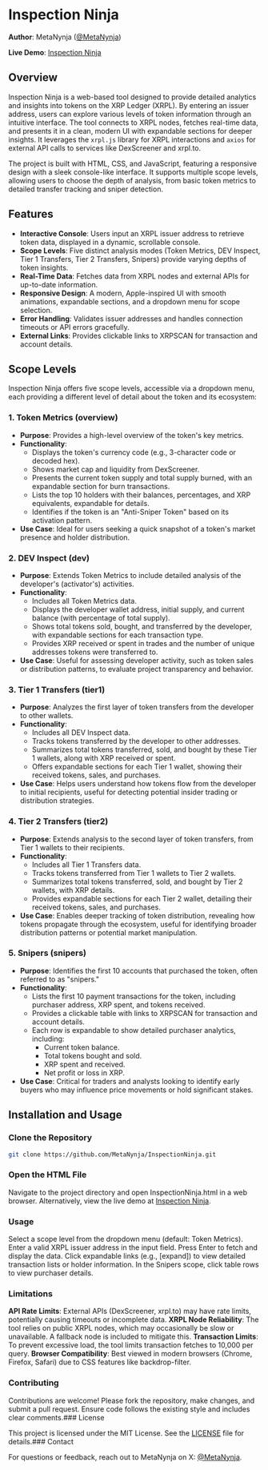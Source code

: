 # Inspection Ninja

**Author**: MetaNynja ([@MetaNynja](https://x.com/MetaNynja))

**Live Demo**: [Inspection Ninja](https://metanynja.github.io/InspectionNinja/InspectionNinja.html)

## Overview

Inspection Ninja is a web-based tool designed to provide detailed analytics and insights into tokens on the XRP Ledger (XRPL). By entering an issuer address, users can explore various levels of token information through an intuitive interface. The tool connects to XRPL nodes, fetches real-time data, and presents it in a clean, modern UI with expandable sections for deeper insights. It leverages the `xrpl.js` library for XRPL interactions and `axios` for external API calls to services like DexScreener and xrpl.to.

The project is built with HTML, CSS, and JavaScript, featuring a responsive design with a sleek console-like interface. It supports multiple scope levels, allowing users to choose the depth of analysis, from basic token metrics to detailed transfer tracking and sniper detection.

## Features

- **Interactive Console**: Users input an XRPL issuer address to retrieve token data, displayed in a dynamic, scrollable console.
- **Scope Levels**: Five distinct analysis modes (Token Metrics, DEV Inspect, Tier 1 Transfers, Tier 2 Transfers, Snipers) provide varying depths of token insights.
- **Real-Time Data**: Fetches data from XRPL nodes and external APIs for up-to-date information.
- **Responsive Design**: A modern, Apple-inspired UI with smooth animations, expandable sections, and a dropdown menu for scope selection.
- **Error Handling**: Validates issuer addresses and handles connection timeouts or API errors gracefully.
- **External Links**: Provides clickable links to XRPSCAN for transaction and account details.

## Scope Levels

Inspection Ninja offers five scope levels, accessible via a dropdown menu, each providing a different level of detail about the token and its ecosystem:

### 1. Token Metrics (overview)
- **Purpose**: Provides a high-level overview of the token's key metrics.
- **Functionality**:
  - Displays the token's currency code (e.g., 3-character code or decoded hex).
  - Shows market cap and liquidity from DexScreener.
  - Presents the current token supply and total supply burned, with an expandable section for burn transactions.
  - Lists the top 10 holders with their balances, percentages, and XRP equivalents, expandable for details.
  - Identifies if the token is an "Anti-Sniper Token" based on its activation pattern.
- **Use Case**: Ideal for users seeking a quick snapshot of a token's market presence and holder distribution.

### 2. DEV Inspect (dev)
- **Purpose**: Extends Token Metrics to include detailed analysis of the developer's (activator's) activities.
- **Functionality**:
  - Includes all Token Metrics data.
  - Displays the developer wallet address, initial supply, and current balance (with percentage of total supply).
  - Shows total tokens sold, bought, and transferred by the developer, with expandable sections for each transaction type.
  - Provides XRP received or spent in trades and the number of unique addresses tokens were transferred to.
- **Use Case**: Useful for assessing developer activity, such as token sales or distribution patterns, to evaluate project transparency and behavior.

### 3. Tier 1 Transfers (tier1)
- **Purpose**: Analyzes the first layer of token transfers from the developer to other wallets.
- **Functionality**:
  - Includes all DEV Inspect data.
  - Tracks tokens transferred by the developer to other addresses.
  - Summarizes total tokens transferred, sold, and bought by these Tier 1 wallets, along with XRP received or spent.
  - Offers expandable sections for each Tier 1 wallet, showing their received tokens, sales, and purchases.
- **Use Case**: Helps users understand how tokens flow from the developer to initial recipients, useful for detecting potential insider trading or distribution strategies.

### 4. Tier 2 Transfers (tier2)
- **Purpose**: Extends analysis to the second layer of token transfers, from Tier 1 wallets to their recipients.
- **Functionality**:
  - Includes all Tier 1 Transfers data.
  - Tracks tokens transferred from Tier 1 wallets to Tier 2 wallets.
  - Summarizes total tokens transferred, sold, and bought by Tier 2 wallets, with XRP details.
  - Provides expandable sections for each Tier 2 wallet, detailing their received tokens, sales, and purchases.
- **Use Case**: Enables deeper tracking of token distribution, revealing how tokens propagate through the ecosystem, useful for identifying broader distribution patterns or potential market manipulation.

### 5. Snipers (snipers)
- **Purpose**: Identifies the first 10 accounts that purchased the token, often referred to as "snipers."
- **Functionality**:
  - Lists the first 10 payment transactions for the token, including purchaser address, XRP spent, and tokens received.
  - Provides a clickable table with links to XRPSCAN for transaction and account details.
  - Each row is expandable to show detailed purchaser analytics, including:
    - Current token balance.
    - Total tokens bought and sold.
    - XRP spent and received.
    - Net profit or loss in XRP.
- **Use Case**: Critical for traders and analysts looking to identify early buyers who may influence price movements or hold significant stakes.

## Installation and Usage

### Clone the Repository

```bash
git clone https://github.com/MetaNynja/InspectionNinja.git
```

### Open the HTML File

Navigate to the project directory and open InspectionNinja.html in a web browser.
Alternatively, view the live demo at [Inspection Ninja](https://metanynja.github.io/InspectionNinja/InspectionNinja.html).

### Usage

Select a scope level from the dropdown menu (default: Token Metrics).
Enter a valid XRPL issuer address in the input field.
Press Enter to fetch and display the data.
Click expandable links (e.g., [expand]) to view detailed transaction lists or holder information.
In the Snipers scope, click table rows to view purchaser details.

### Limitations

**API Rate Limits**: External APIs (DexScreener, xrpl.to) may have rate limits, potentially causing timeouts or incomplete data.
**XRPL Node Reliability**: The tool relies on public XRPL nodes, which may occasionally be slow or unavailable. A fallback node is included to mitigate this.
**Transaction Limits**: To prevent excessive load, the tool limits transaction fetches to 10,000 per query.
**Browser Compatibility**: Best viewed in modern browsers (Chrome, Firefox, Safari) due to CSS features like backdrop-filter.

### Contributing

Contributions are welcome! Please fork the repository, make changes, and submit a pull request. Ensure code follows the existing style and includes clear comments.### License

This project is licensed under the MIT License. See the [LICENSE](LICENSE) file for details.### Contact

For questions or feedback, reach out to MetaNynja on X: [@MetaNynja](https://x.com/MetaNynja).
